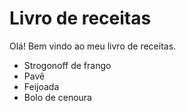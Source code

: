 # Livro de receitas
Olá! Bem vindo ao meu livro de receitas.
 - Strogonoff de frango
 - Pavê
 - Feijoada
 - Bolo de cenoura
